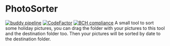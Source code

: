 # PhotoSorter 
[![buddy pipeline](https://app.buddy.works/flweber/photosorter/pipelines/pipeline/157842/badge.svg?token=83feb5eaee273c20cf71c63f63dab16b2a88cd8157205da54065aab166febef0 "buddy pipeline")](https://app.buddy.works/flweber/photosorter/pipelines/pipeline/157842)
[![CodeFactor](https://www.codefactor.io/repository/github/flweber/photosorter/badge/master)](https://www.codefactor.io/repository/github/flweber/photosorter/overview/master)
[![BCH compliance](https://bettercodehub.com/edge/badge/flweber/PhotoSorter?branch=master)](https://bettercodehub.com/)
A small tool to sort some holiday pictures, you can drag the folder with your pictures to this tool
and the destination folder too.
Then your pictures will be sorted by date to the destination folder.
